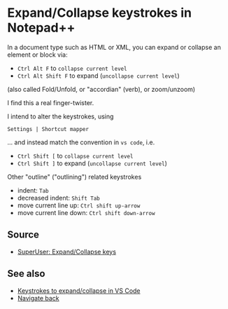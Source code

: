 ﻿# Expand/Collapse keystrokes in Notepad++In a document type such as HTML or XML, you can expand or collapse an element or block via:- `Ctrl Alt F` to `collapse current level`- `Ctrl Alt Shift F` to expand (`uncollapse current level`)(also called Fold/Unfold, or "accordian" (verb), or zoom/unzoom)I find this a real finger-twister.I intend to alter the keystrokes, using	Settings | Shortcut mapper... and instead match the convention in `vs code`, i.e.- `Ctrl Shift [`  to `collapse current level`- `Ctrl Shift ]`  to expand (`uncollapse current level`)Other "outline" ("outlining") related keystrokes- indent: `Tab`- decreased indent: `Shift Tab`- move current line up: `Ctrl shift up-arrow`- move current line down: `Ctrl shift down-arrow`## Source* [SuperUser: Expand/Collapse keys](https://superuser.com/questions/647097/notepad-expand-collapse-block-with-keyboard)## See also* [Keystrokes to expand/collapse in VS Code](../vs_code/keystrokes_expand_collapse.md)* [Navigate back](navigate_back.md)
